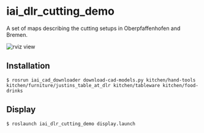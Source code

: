 # iai_dlr_cutting_demo
A set of maps describing the cutting setups in Oberpfaffenhofen and Bremen.

![rviz view](https://raw.githubusercontent.com/code-iai/iai_maps/master/iai_dlr_cutting_demo/doc/rviz_screenshot.png)

## Installation
```shell
$ rosrun iai_cad_downloader download-cad-models.py kitchen/hand-tools kitchen/furniture/justins_table_at_dlr kitchen/tableware kitchen/food-drinks
```

## Display
```shell
$ roslaunch iai_dlr_cutting_demo display.launch
```
